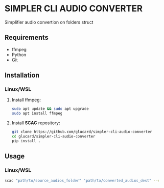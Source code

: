 # SIMPLER CLI AUDIO CONVERTER

Simplifier audio convertion on folders struct

## Requirements

- ffmpeg
- Python
- Git

## Installation

### Linux/WSL

1. Install ffmpeg:
    ```bash
    sudo apt update && sudo apt upgrade
    sudo apt install ffmpeg
    ```
2. Install __SCAC__ repository:
    ```bash
    git clone https://github.com/glucard/simpler-cli-audio-converter
    cd glucard/simpler-cli-audio-converter
    pip install .
    ```

## Usage

### Linux/WSL

```bash
scac "path/to/source_audios_folder" "path/to/converted_audios_dest" --sf "mp3" --tf "wav"
```
